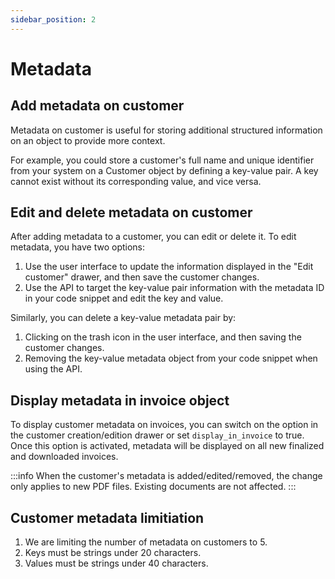 ```yaml
---
sidebar_position: 2
---
```


# Metadata

## Add metadata on customer

Metadata on customer is useful for storing additional structured information on an object to provide more context.

For example, you could store a customer's full name and unique identifier from your system on a Customer object by defining a key-value pair. A key cannot exist without its corresponding value, and vice versa.

## Edit and delete metadata on customer

After adding metadata to a customer, you can edit or delete it. To edit metadata, you have two options:

1. Use the user interface to update the information displayed in the "Edit customer" drawer, and then save the customer changes.
2. Use the API to target the key-value pair information with the metadata ID in your code snippet and edit the key and value.

Similarly, you can delete a key-value metadata pair by:

1. Clicking on the trash icon in the user interface, and then saving the customer changes.
2. Removing the key-value metadata object from your code snippet when using the API.

## Display metadata in invoice object

To display customer metadata on invoices, you can switch on the option in the customer creation/edition drawer or set `display_in_invoice` to true. Once this option is activated, metadata will be displayed on all new finalized and downloaded invoices.

:::info
When the customer's metadata is added/edited/removed, the change only applies to new PDF files. Existing documents are not affected.
:::

## Customer metadata limitiation

1. We are limiting the number of metadata on customers to 5.
2. Keys must be strings under 20 characters.
3. Values must be strings under 40 characters.